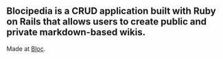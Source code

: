 ## Blocipedia is a CRUD application built with Ruby on Rails that allows users to create public and private markdown-based wikis.

 Made at [Bloc](http://bloc.io).
